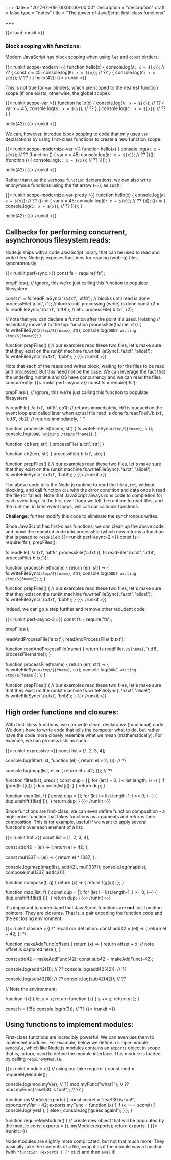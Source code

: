 +++
date = "2017-01-09T00:00:00-00:00"
description = "description"
draft = false
type = "notes"
title = "The power of JavaScript first-class functions"

+++

{{< load-runkit >}}

### Block scoping with functions:

Modern JavaScript has block scoping when using `let` and `const` binders:

{{< runkit scope-modern >}}
function hello(x) {
  console.log(`A: x = ${x}`); // ??
  {
    const x = 45;
    console.log(`B: x = ${x}`); // ??
  }
  {
    console.log(`C: x = ${x}`); // ??
  }
}
hello(42);
{{< /runkit >}}

This is not true for `var` binders, which are scoped to the nearest function scope (if one exists, otherwise, the global scope):

{{< runkit scope-var >}}
function hello(x) {
  console.log(`A: x = ${x}`); // ??
  {
    var x = 45;
    console.log(`B: x = ${x}`); // ??
  }
  {
    console.log(`C: x = ${x}`); // ??
  }
}

hello(42);
{{< /runkit >}}

We can, however, introdue block scoping to code that only uses `var`
declarations by using first-class functions to create a new function scope:

{{< runkit scope-modernize-var >}}
function hello(x) {
  console.log(`A: x = ${x}`); // ??
  (function () {
    var x = 45;
    console.log(`B: x = ${x}`); // ??
  })();
  (function () {
    console.log(`C: x = ${x}`); // ??
  })();
}

hello(42);
{{< /runkit >}}

Rather than use the verbose `function` declarations, we can also write anonymous functions using the fat arrow (`=>`), as such:

{{< runkit scope-modernize-var-pretty >}}
function hello(x) {
  console.log(`A: x = ${x}`); // ??
  (() => {
    var x = 45;
    console.log(`B: x = ${x}`); // ??
  })();
  (() => {
    console.log(`C: x = ${x}`); // ??
  })();
}

hello(42);
{{< /runkit >}}

## Callbacks for performing concurrent, asynchronous filesystem reads:

Node.js ships with a code JavaScript library that can be used to read and write files.
Node.js exposes functions for reading (writing) files synchronously:

{{< runkit perf-sync >}}
const fs = require('fs');

prepFiles(); // ignore, this we're just calling this function to populate filesystem

const r1 = fs.readFileSync('./a.txt', 'utf8'); // blocks until read is done
processFile('a.txt', r1); //blocks until processing (write) is done
const r2 = fs.readFileSync('./b.txt', 'utf8'); // etc.
processFile('b.txt', r2);

// note that you can declare a function after the point it's used. Hoisting
// essentially moves it to the top.
function processFile(fname, str) {
  fs.writeFileSync(`/tmp/${fname}`, str);
  console.log(`DONE writing /tmp/${fname}`);
}

function prepFiles() {
	// our examples read these two files, let's make sure that they exist on the runkit machine
  fs.writeFileSync('./a.txt', 'alice!');
  fs.writeFileSync('./b.txt', 'bob!');
}
{{< /runkit >}}

Note that each of the reads and writes block, waiting for the files to be read and processed. But this need not be the case. We can leverage the fact that the underling runtime and OS have concurrency and we can read the files concurrently:
{{< runkit perf-async >}}
const fs = require('fs');

prepFiles(); // ignore, this we're just calling this function to populate filesystem

fs.readFile('./a.txt', 'utf8', cb1); // returns immediately, cb1 is queued on the event loop and called later when actual file read is done
fs.readFile('./b.txt', 'utf8', cb2); // returns immediately, " "

function processFile(fname, str) {
  fs.writeFileSync(`/tmp/${fname}`, str);
  console.log(`DONE writing /tmp/${fname}`);
}

function cb1(err, str) {
  processFile('a.txt', str);
}

function cb2(err, str) {
  processFile('b.txt', str);
}

function prepFiles() {
	// our examples read these two files, let's make sure that they exist on the runkit machine
  fs.writeFileSync('./a.txt', 'alice!');
  fs.writeFileSync('./b.txt', 'bob!');
}
{{< /runkit >}}

The above code tells the Node.js runtime to read the file `a,txt`, without
blocking, and call function `cb1` with the error condition and data once it
read the file (or failed). Note that JavaScript always runs code to completion for each _event loop_.
In the first event loop we tell the runtime to read files, and the runtime, in later event loops, will call our callback functions.

**Challenge:** further modify this code to eliminate the synchronous writes.

Since JavaScript has first-class functions, we can clean up the above code and move the repeated code into processFie (which now returns a function that is pased to `readFile`):
{{< runkit perf-async-2 >}}
const fs = require('fs');
prepFiles();

fs.readFile('./a.txt', 'utf8', processFile('a.txt'));
fs.readFile('./b.txt', 'utf8', processFile('b.txt'));


function processFile(fname) {
  return (err, str) => {
    fs.writeFileSync(`/tmp/${fname}`, str);
    console.log(`DONE writing /tmp/${fname}`);
  };
}

function prepFiles() {
	// our examples read these two files, let's make sure that they exist on the runkit machine
  fs.writeFileSync('./a.txt', 'alice!');
  fs.writeFileSync('./b.txt', 'bob!');
}
{{< /runkit >}}

Indeed, we can go a step further and remove other redudent code:

{{< runkit perf-async-3 >}}
const fs = require('fs');

prepFiles();

readAndProcessFile('a.txt');
readAndProcessFile('b.txt');

function readAndProcessFile(name) {
  return fs.readFile(`./${name}`, 'utf8', processFile(name));
}

function processFile(fname) {
  return (err, str) => {
    fs.writeFileSync(`/tmp/${fname}`, str);
    console.log(`DONE writing /tmp/${fname}`);
  };
}

function prepFiles() {
	// our examples read these two files, let's make sure that they exist on the runkit machine
  fs.writeFileSync('./a.txt', 'alice!');
  fs.writeFileSync('./b.txt', 'bob!');
}
{{< /runkit >}}

## High order functions and closures:

With first-class functions, we can write clean, declarative (functional) code.
We don't have to write code that tells the computer what to do, but rather have
the code more closely resemble what we mean (mathematically). For example, we
can process lists as such:

{{< runkit expressive >}}
const list = [1, 2, 3, 4];

console.log(filter(list, function (el) { 
  return el > 2;
})); // ??

console.log(map(list, el => { 
  return el + 42;
})); // ??


function filter(list, pred) {
  const dup = [];
  for (let i = 0; i < list.length; i++) {
    if (pred(list[i])) {
      dup.push(list[i]);
    }
  }
  return dup;
}

function map(list, f) {
  const dup = [];
  for (let i = list.length-1; i >= 0; i--) {
    dup.unshift(f(list[i]));
  }
  return dup;
}
{{< /runkit >}}

Since functions are first-class, we can even define function composition - a
high-order function that takes functions as arguments and returns their
composition. This is for example, useful if we want to apply several functions
over each element of a list:

{{< runkit hof >}}
const list = [1, 2, 3, 4];

const add42 = (el) => {
  return el + 42;
};

const mul1337 = (el) => {
  return el * 1337;
};

console.log(map(map(list, add42), mul1337));
console.log(map(list, compose(mul1337, add42)));

function compose(f, g) {
  return (x) => {
    return f(g(x));
  };
}

function map(list, f) {
  const dup = [];
  for (let i = list.length-1; i >= 0; i--) {
    dup.unshift(f(list[i]));
  }
  return dup;
}
{{< /runkit >}}

It's important to understand that JavaScript functions are **not** just function-pointers. They are closures. That is, a pair encoding the function code and the enclosing environment:

{{< runkit closure >}}
/* recall our definition:
const add42 = (el) => {
  return el + 42;
};
*/

function makeAddFunc(offset) {
  return (x) => {
    return offset + x; // note offset is captured here
  };
}

const add42 = makeAddFunc(42);
const sub42 = makeAddFunc(-42);

console.log(add42(1)); // ??
console.log(add42(42)); // ??

console.log(sub42(1)); // ??
console.log(sub42(42)); // ??


// Note the environment:

function f(x) {
  let y = x;
  return function (z) {
    y += z;
    return y;
  };
}

const h = f(5);
console.log(h(3)); // ??
{{< /runkit >}}

## Using functions to implement modules:

First-class functions are incredibly powerful. We can even use them to
implement modules. For example, below we define a simple module `myModule`, which like Node.js modules contains an `exports` object in scope that is, in turn, used to define the module interface.  This module is loaded by calling `requireMyModule`.

{{< runkit module >}}
// using our fake require:
{
  const mod = requireMyModule();

  console.log(mod.myVar); // ??
  mod.myFunc("what?"); // ??
  mod.myFunc("cse130 is fun!"); // ??
}

function myModule(exports) {
  const secret = "cse130 is fun!";
  exports.myVar = 42;
  exports.myFunc = function (x) {
    if (x === secret) {
      console.log('yes!');
    } else {
      console.log('guess again!');
    }
  };
}

function requireMyModule() {
  // create new object that will be populated by the module
  const exports = {};
  myModule(exports);
  return exports;
}
{{< /runkit >}}

Node modules are slightly more complicated, but not that much more! They
basically take the contents of a file, wrap it as if the module was a function
(with `"function (exports ) {"` et.c) and then `eval` it!
